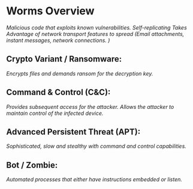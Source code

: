 # Worms Overview
*Malicious code that exploits known vulnerabilities.*
*Self-replicating*
*Takes Advantage of network transport features to spread (Email attachments, instant messages, network connections. )*

## Crypto Variant / Ransomware:
*Encrypts files and demands ransom for the decryption key.*

## Command & Control (C&C):
*Provides subsequent access for the attacker. Allows the attacker to maintain control of the infected device.*

## Advanced Persistent Threat (APT):
*Sophisticated, slow and stealthy with command and control capabilities.*

## Bot / Zombie:
*Automated processes that either have instructions embedded or listen.*

